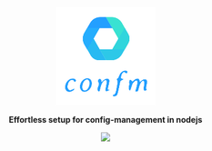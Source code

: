 <p align="center"><img src="https://raw.githubusercontent.com/kartik1998/confm/master/logo.png"> </p>

<p align="center"><b>Effortless setup for config-management in nodejs</b></p>
<p align="center"><img src="https://img.shields.io/badge/config-management-brightgreen"></p>
